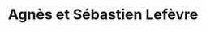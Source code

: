---
title: "Agnès et Sébastien Lefèvre"
url: /flers/agnes-et-sebastien-lefevre/
shop: boulangerie
---